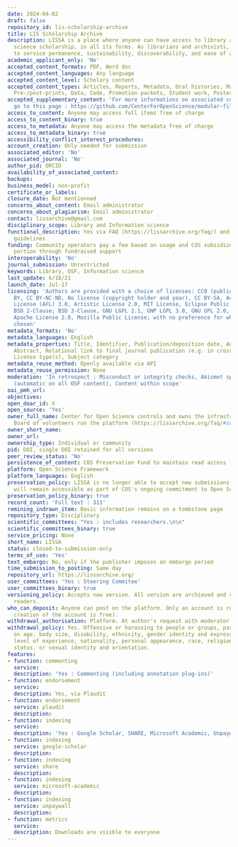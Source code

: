 ```yaml
---
date: 2024-04-02
draft: false
repository_id: lis-scholarship-archive
title: LIS Scholarship Archive
description: LISSA is a place where anyone can have access to library and information
  science scholarship, in all its forms. As librarians and archivists, we are committed
  to service permanence, sustainability, discoverability, and ease of access and use.
academic_applicant_only: 'No'
accepted_content_formats: PDF, Word doc
accepted_content_languages: Any language
accepted_content_level: Scholary content
accepted_content_types: Articles, Reports, Metadata, Oral histories, Manuscripts,
  Pre-/post-prints, Data, Code, Promotion packets, Student work, Posters, Book Chapters
accepted_supplementary_content: 'For more informations on associated content you can
  go to this page : https://github.com/CenterForOpenScience/modular-file-renderer/blob/develop/supportedextensions.md'
access_to_content: Anyone may access full items free of charge
access_to_content_binary: true
access_to_metadata: Anyone may access the metadata free of charge
access_to_metadata_binary: true
accessibility_conflict_interest_procedures:
account_creation: Only needed for submission
associated_editor: 'No'
associated_journal: 'No'
author_pid: ORCID
availability_of_associated_content:
backups:
business_model: non-profit
certificate_or_labels:
closure_date: Not mentionned
concerns_about_content: Email administrator
concerns_about_plagiarism: Email administrator
contact: lissarchive@gmail.com
disciplinary_scope: Library and Information science
functional_description: Yes via FAQ (https://lissarchive.org/faq/) and submission
  guidelines
funding: Community operators pay a fee based on usage and COS subsidizes the other
  portion through fundraised support
interoperability: 'No'
journal_submission: Unrestricted
keywords: Library, OSF, Information science
last_update: 6/18/21
launch_date: Jul-17
licensing: 'Authors are provided with a choice of licenses: CC0 (public domain), CC
  BY, CC BY-NC-ND, No license (copyright holder and year), CC BY-SA, Academic Free
  License (AFL) 3.0, Artistic License 2.0, MIT License, Eclipse Public License 1.0,
  BSD 2-Clause; BSD 3-Clause, GNU LGPL 2.1, GNP LGPL 3.0, GNU GPL 2.0, GNU GPL 3.0,
  Apache License 2.0, Mozilla Public License; with no preference for which license
  chosen'
metadata_formats: 'No'
metadata_languages: English
metadata_properties: Title, Identifier, Publication/deposition date, Author name(s),
  Abstract, Relational link to final journal publication (e.g. in crossref metadata),
  License type(s), Subject category
metadata_reuse_method: Openly available via API
metadata_reuse_permission: None
moderation: 'In retrospect : Misconduct or integrity checks, Akismet spam filtering
  (automatic on all OSF content), Content within scope'
oai_pmh_url:
objectives:
open_doar_id: X
open_source: 'Yes'
owner_full_name: Center for Open Science controls and owns the infrastructure; Steering
  Board of volunteers run the platform (https://lissarchive.org/faq/#support-lissa)
owner_short_name:
owner_url:
ownership_type: Individual or community
pid: DOI, single DOI retained for all versions
peer_review_status: 'No'
persistence_of_content: COS Preservation Fund to maintain read access for 50+ years
platform: Open Science Framework
platform_languages: English
preservation_policy: LISSA is no longer able to accept new submissions. Existing content
  will remain accessible as part of COS's ongoing commitment to Open Science.
preservation_policy_binary: true
record_count: 'Full text : 311'
remining_indrawn_item: Basic information remains on a tombstone page
repository_type: Disciplinary
scientific_committees: "Yes : includes researchers.\n\n"
scientific_committees_binary: true
service_pricing: None
short_name: LISSA
status: closed-to-submission-only
terms_of_use: 'Yes'
text_embargo: No, only if the publisher imposes an embargo period
time_submission_to_posting: Same day
repository_url: https://lissarchive.org/
user_committees: 'Yes : Steering Commitee'
user_committees_binary: true
versioning_policy: Accepts new version. All version are archieved and visible for
  readers.
who_can_deposit: Anyone can post on the platform. Only an account is required ( The
  creation of the account is free).
withdrawal_authorisation: Platform. At author's request with moderator approval
withdrawal_policy: Yes. Offensive or harassing to people or groups, particularly based
  on age, body size, disability, ethnicity, gender identity and expression, language,
  level of experience, nationality, personal appearance, race, religion, socioeconomic
  status, or sexual identity and orientation.
features:
- function: commenting
  service:
  description: 'Yes : Commenting (including annotation plug-ins)'
- function: endorsement
  service:
  description: Yes, via Plaudit
- function: endorsement
  service: plaudit
  description:
- function: indexing
  service:
  description: 'Yes : Google Scholar, SHARE, Microsoft Academic, Unpaywall'
- function: indexing
  service: google-scholar
  description:
- function: indexing
  service: share
  description:
- function: indexing
  service: microsoft-academic
  description:
- function: indexing
  service: unpaywall
  description:
- function: metrics
  service:
  description: Downloads are visible to everyone
---
```



